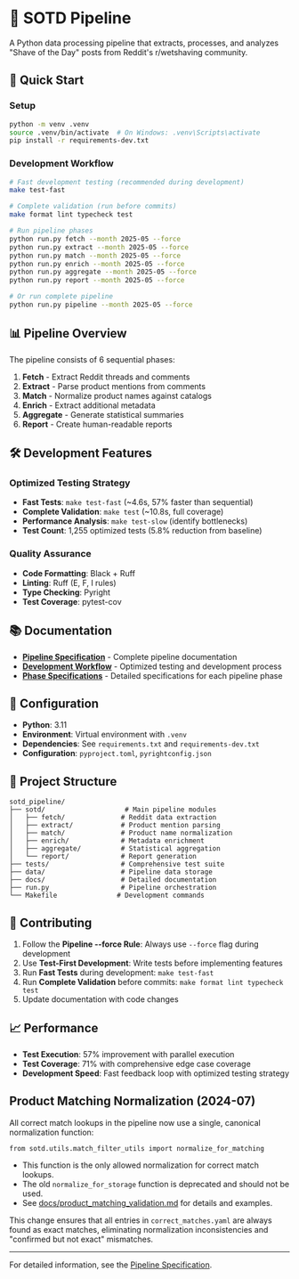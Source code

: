 # 🧸 SOTD Pipeline

A Python data processing pipeline that extracts, processes, and analyzes "Shave of the Day" posts from Reddit's r/wetshaving community.

## 🚀 Quick Start

### Setup
```bash
python -m venv .venv
source .venv/bin/activate  # On Windows: .venv\Scripts\activate
pip install -r requirements-dev.txt
```

### Development Workflow
```bash
# Fast development testing (recommended during development)
make test-fast

# Complete validation (run before commits)
make format lint typecheck test

# Run pipeline phases
python run.py fetch --month 2025-05 --force
python run.py extract --month 2025-05 --force
python run.py match --month 2025-05 --force
python run.py enrich --month 2025-05 --force
python run.py aggregate --month 2025-05 --force
python run.py report --month 2025-05 --force

# Or run complete pipeline
python run.py pipeline --month 2025-05 --force
```

## 📊 Pipeline Overview

The pipeline consists of 6 sequential phases:

1. **Fetch** - Extract Reddit threads and comments
2. **Extract** - Parse product mentions from comments
3. **Match** - Normalize product names against catalogs
4. **Enrich** - Extract additional metadata
5. **Aggregate** - Generate statistical summaries
6. **Report** - Create human-readable reports

## 🛠️ Development Features

### Optimized Testing Strategy
- **Fast Tests**: `make test-fast` (~4.6s, 57% faster than sequential)
- **Complete Validation**: `make test` (~10.8s, full coverage)
- **Performance Analysis**: `make test-slow` (identify bottlenecks)
- **Test Count**: 1,255 optimized tests (5.8% reduction from baseline)

### Quality Assurance
- **Code Formatting**: Black + Ruff
- **Linting**: Ruff (E, F, I rules)
- **Type Checking**: Pyright
- **Test Coverage**: pytest-cov

## 📚 Documentation

- **[Pipeline Specification](docs/SOTD_Pipeline_Spec.md)** - Complete pipeline documentation
- **[Development Workflow](docs/SOTD_Pipeline_Spec.md#-development-workflow)** - Optimized testing and development process
- **[Phase Specifications](docs/)** - Detailed specifications for each pipeline phase

## 🔧 Configuration

- **Python**: 3.11
- **Environment**: Virtual environment with `.venv`
- **Dependencies**: See `requirements.txt` and `requirements-dev.txt`
- **Configuration**: `pyproject.toml`, `pyrightconfig.json`

## 📁 Project Structure

```
sotd_pipeline/
├── sotd/                    # Main pipeline modules
│   ├── fetch/              # Reddit data extraction
│   ├── extract/            # Product mention parsing
│   ├── match/              # Product name normalization
│   ├── enrich/             # Metadata enrichment
│   ├── aggregate/          # Statistical aggregation
│   └── report/             # Report generation
├── tests/                  # Comprehensive test suite
├── data/                   # Pipeline data storage
├── docs/                   # Detailed documentation
├── run.py                  # Pipeline orchestration
└── Makefile               # Development commands
```

## 🤝 Contributing

1. Follow the **Pipeline --force Rule**: Always use `--force` flag during development
2. Use **Test-First Development**: Write tests before implementing features
3. Run **Fast Tests** during development: `make test-fast`
4. Run **Complete Validation** before commits: `make format lint typecheck test`
5. Update documentation with code changes

## 📈 Performance

- **Test Execution**: 57% improvement with parallel execution
- **Test Coverage**: 71% with comprehensive edge case coverage
- **Development Speed**: Fast feedback loop with optimized testing strategy

## Product Matching Normalization (2024-07)

All correct match lookups in the pipeline now use a single, canonical normalization function:

```
from sotd.utils.match_filter_utils import normalize_for_matching
```

- This function is the only allowed normalization for correct match lookups.
- The old `normalize_for_storage` function is deprecated and should not be used.
- See [docs/product_matching_validation.md](docs/product_matching_validation.md) for details and examples.

This change ensures that all entries in `correct_matches.yaml` are always found as exact matches, eliminating normalization inconsistencies and "confirmed but not exact" mismatches.

---

For detailed information, see the [Pipeline Specification](docs/SOTD_Pipeline_Spec.md). 